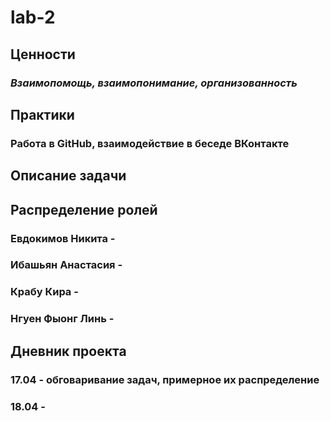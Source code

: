 # lab-2

## Ценности

### _Взаимопомощь, взаимопонимание, организованность_ 

## Практики

### Работа в GitHub, взаимодействие в беседе ВКонтакте

## Описание задачи

## Распределение ролей

### Евдокимов Никита - 

### Ибашьян Анастасия - 

### Крабу Кира - 

### Нгуен Фыонг Линь - 

## Дневник проекта

### 17.04 - обговаривание задач, примерное их распределение

### 18.04 - 
